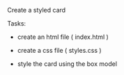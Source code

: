 Create a styled card

Tasks:
- create an html file ( index.html )

- create a css file ( styles.css )

- style the card using the box model